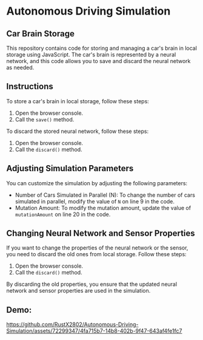 # Autonomous Driving Simulation
## Car Brain Storage
This repository contains code for storing and managing a car's brain in local storage using JavaScript. The car's brain is represented by a neural network, and this code allows you to save and discard the neural network as needed.

## Instructions
To store a car's brain in local storage, follow these steps:

1. Open the browser console.
2. Call the `save()` method.
   
To discard the stored neural network, follow these steps:

1. Open the browser console.
2. Call the `discard()` method.
   
## Adjusting Simulation Parameters
You can customize the simulation by adjusting the following parameters:

* Number of Cars Simulated in Parallel (N): To change the number of cars simulated in parallel, modify the value of `N` on line 9 in the code.
* Mutation Amount: To modify the mutation amount, update the value of `mutationAmount` on line 20 in the code.

## Changing Neural Network and Sensor Properties
If you want to change the properties of the neural network or the sensor, you need to discard the old ones from local storage. Follow these steps:

1. Open the browser console.
2. Call the `discard()` method.
   
By discarding the old properties, you ensure that the updated neural network and sensor properties are used in the simulation.

## Demo:

https://github.com/RustX2802/Autonomous-Driving-Simulation/assets/72299347/4fa715b7-14b8-402b-9f47-643af4fe1fc7

